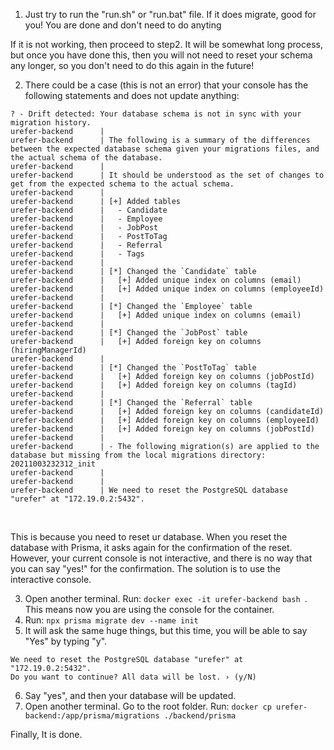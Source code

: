1. Just try to run the "run.sh" or "run.bat" file. If it does migrate, good for you! You are done and don't need to do anyting <br/>

If it is not working, then proceed to step2. It will be somewhat long process, but once you have done this, then you will not need to reset your schema any longer, so you don't need to do this again in the future!

2. There could be a case (this is not an error) that your console has the following statements and does not update anything:
```
? - Drift detected: Your database schema is not in sync with your migration history.
urefer-backend      | 
urefer-backend      | The following is a summary of the differences between the expected database schema given your migrations files, and the actual schema of the database.
urefer-backend      | 
urefer-backend      | It should be understood as the set of changes to get from the expected schema to the actual schema.
urefer-backend      | 
urefer-backend      | [+] Added tables
urefer-backend      |   - Candidate
urefer-backend      |   - Employee
urefer-backend      |   - JobPost
urefer-backend      |   - PostToTag
urefer-backend      |   - Referral
urefer-backend      |   - Tags
urefer-backend      | 
urefer-backend      | [*] Changed the `Candidate` table
urefer-backend      |   [+] Added unique index on columns (email)
urefer-backend      |   [+] Added unique index on columns (employeeId)
urefer-backend      | 
urefer-backend      | [*] Changed the `Employee` table
urefer-backend      |   [+] Added unique index on columns (email)
urefer-backend      | 
urefer-backend      | [*] Changed the `JobPost` table
urefer-backend      |   [+] Added foreign key on columns (hiringManagerId)
urefer-backend      | 
urefer-backend      | [*] Changed the `PostToTag` table
urefer-backend      |   [+] Added foreign key on columns (jobPostId)
urefer-backend      |   [+] Added foreign key on columns (tagId)
urefer-backend      | 
urefer-backend      | [*] Changed the `Referral` table
urefer-backend      |   [+] Added foreign key on columns (candidateId)
urefer-backend      |   [+] Added foreign key on columns (employeeId)
urefer-backend      |   [+] Added foreign key on columns (jobPostId)
urefer-backend      | 
urefer-backend      | - The following migration(s) are applied to the database but missing from the local migrations directory: 20211003232312_init
urefer-backend      | 
urefer-backend      | 
urefer-backend      | We need to reset the PostgreSQL database "urefer" at "172.19.0.2:5432".
```
<br/>

This is because you need to reset ur database. When you reset the database with Prisma, it asks again for the confirmation of the reset. However, your current console is not interactive, and there is no way that you can say "yes!" for the confirmation. The solution is to use the interactive console. 

3. Open another terminal. Run: ```docker exec -it urefer-backend bash ```. This means now you are using the console for the container.
4. Run: ```npx prisma migrate dev --name init```
5. It will ask the same huge things, but this time, you will be able to say "Yes" by typing "y".

```
We need to reset the PostgreSQL database "urefer" at "172.19.0.2:5432".
Do you want to continue? All data will be lost. › (y/N)
```

6. Say "yes", and then your database will be updated.
7. Open another terminal. Go to the root folder. Run: ```docker cp urefer-backend:/app/prisma/migrations ./backend/prisma```

Finally, It is done.
